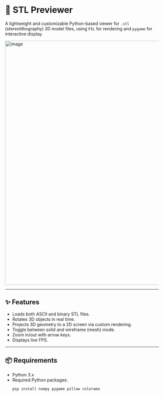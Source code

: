 # 🧊 STL Previewer

A lightweight and customizable Python-based viewer for `.stl` (stereolithography) 3D model files, using `PIL` for rendering and `pygame` for interactive display.

<img width="800" alt="image" src="https://github.com/user-attachments/assets/0c991977-ef04-45c0-a025-6d9d6a138255" />

---

## ✨ Features

- Loads both ASCII and binary STL files.
- Rotates 3D objects in real time.
- Projects 3D geometry to a 2D screen via custom rendering.
- Toggle between solid and wireframe (mesh) mode.
- Zoom in/out with arrow keys.
- Displays live FPS.

---

## 📦 Requirements

- Python 3.x  
- Required Python packages:
  ```bash
  pip install numpy pygame pillow colorama
